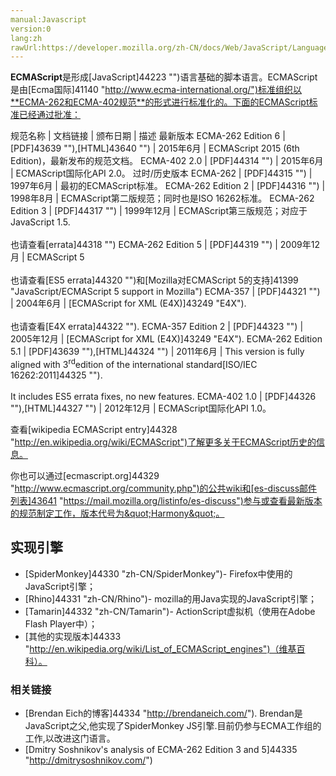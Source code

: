 ```yaml
---
manual:Javascript
version:0
lang:zh
rawUrl:https://developer.mozilla.org/zh-CN/docs/Web/JavaScript/Language_Resources#
---
```







**ECMAScript**是形成[JavaScript]44223 "")语言基础的脚本语言。ECMAScript是由[Ecma国际]41140 "http://www.ecma-international.org/")标准组织以**ECMA-262和ECMA-402规范**的形式进行标准化的。下面的ECMAScript标准已经通过批准：


规范名称 | 文档链接 | 颁布日期 | 描述 
最新版本 
ECMA-262 Edition 6 | [PDF]43639 ""),[HTML]43640 "") | 2015年6月 | ECMAScript 2015 (6th Edition)，最新发布的规范文档。 
ECMA-402 2.0 | [PDF]44314 "") | 2015年6月 | ECMAScript国际化API 2.0。 
过时/历史版本 
ECMA-262 | [PDF]44315 "") | 1997年6月 | 最初的ECMAScript标准。 
ECMA-262 Edition 2 | [PDF]44316 "") | 1998年8月 | ECMAScript第二版规范；同时也是ISO 16262标准。 
ECMA-262 Edition 3 | [PDF]44317 "") | 1999年12月 | ECMAScript第三版规范；对应于JavaScript 1.5.<br></br>也请查看[errata]44318 "") 
ECMA-262 Edition 5 | [PDF]44319 "") | 2009年12月 | ECMAScript 5<br></br>也请查看[ES5 errata]44320 "")和[Mozilla对ECMAScript 5的支持]41399 "JavaScript/ECMAScript 5 support in Mozilla") 
ECMA-357 | [PDF]44321 "") | 2004年6月 | [ECMAScript for XML (E4X)]43249 "E4X").<br></br>也请查看[E4X errata]44322 ""). 
ECMA-357 Edition 2 | [PDF]44323 "") | 2005年12月 | [ECMAScript for XML (E4X)]43249 "E4X"). 
ECMA-262 Edition 5.1 | [PDF]43639 ""),[HTML]44324 "") | 2011年6月 | This version is fully aligned with 3<sup>rd</sup>edition of the international standard[ISO/IEC 16262:2011]44325 "").<br></br>It includes ES5 errata fixes, no new features. 
ECMA-402 1.0 | [PDF]44326 ""),[HTML]44327 "") | 2012年12月 | ECMAScript国际化API 1.0。 



查看[wikipedia ECMAScript entry]44328 "http://en.wikipedia.org/wiki/ECMAScript")了解更多关于ECMAScript历史的信息。



你也可以通过[ecmascript.org]44329 "http://www.ecmascript.org/community.php")的公共wiki和[es-discuss邮件列表]43641 "https://mail.mozilla.org/listinfo/es-discuss")参与或查看最新版本的规范制定工作，版本代号为&quot;Harmony&quot;。


## 实现引擎<a name="实现引擎"></a>

* [SpiderMonkey]44330 "zh-CN/SpiderMonkey")- Firefox中使用的JavaScript引擎；
* [Rhino]44331 "zh-CN/Rhino")- mozilla的用Java实现的JavaScript引擎；
* [Tamarin]44332 "zh-CN/Tamarin")- ActionScript虚拟机（使用在Adobe Flash Player中）；
* [其他的实现版本]44333 "http://en.wikipedia.org/wiki/List_of_ECMAScript_engines")（维基百科）。

### 相关链接<a name="相关链接"></a>

* [Brendan Eich的博客]44334 "http://brendaneich.com/"). Brendan是JavaScript之父,他实现了SpiderMonkey JS引擎.目前仍参与ECMA工作组的工作,以改进这门语言。
* [Dmitry Soshnikov&#39;s analysis of ECMA-262 Edition 3 and 5]44335 "http://dmitrysoshnikov.com/")



